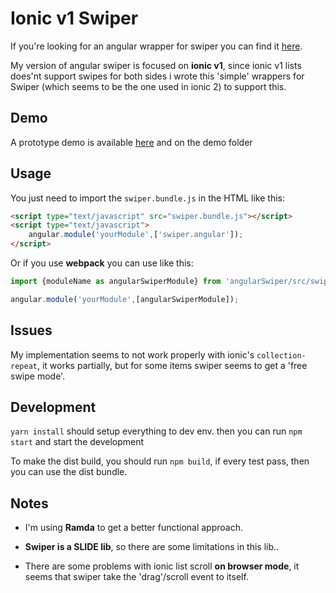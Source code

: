 # Ionic v1 Swiper

If you're looking for an angular wrapper for swiper you can find it [here](https://github.com/ksachdeva/angular-swiper).

My version of angular swiper is focused on **ionic v1**, since ionic v1 lists does'nt support swipes for both sides i wrote this
'simple' wrappers for Swiper (which seems to be the one used in ionic 2)
to support this.

## Demo

A prototype demo is available [here](https://codepen.io/Grohden/pen/EbjWBe) and on the demo folder

## Usage

You just need to import the `swiper.bundle.js` in  the HTML like this:
```html
<script type="text/javascript" src="swiper.bundle.js"></script>
<script type="text/javascript">
    angular.module('yourModule',['swiper.angular']);
</script>
```


Or if you use **webpack** you can use like this:
```javascript
import {moduleName as angularSwiperModule} from 'angularSwiper/src/swiper.module';

angular.module('yourModule',[angularSwiperModule]);
```

## Issues

My implementation seems to not work properly with ionic's `collection-repeat`,
it works partially, but for some items swiper seems to get a 'free swipe mode'.

## Development

`yarn install` should setup everything to dev env.
then you can run `npm start` and start the development

To make the dist build, you should run `npm build`, if every test pass,
then you can use the dist bundle.

## Notes

* I'm using **Ramda** to get a better functional approach.

* **Swiper is a SLIDE lib**, so there are some limitations in this lib..

* There are some problems with ionic list scroll **on browser mode**, it seems that swiper take the 'drag'/scroll event to itself.
